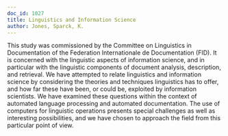 ```yaml
---
doc_id: 1027
title: Linguistics and Information Science
author: Jones, Sparck, K.
---
```


This study was commissioned by the Committee on Linguistics in
Documentation of the Federation Internationale de Documentation (FID).
It is concerned with the linguistic aspects of information science, and
in particular with the linguistic components of document analysis,
description, and retrieval.  We have attempted to relate linguistics
and information science by considering the theories and techniques
linguistics has to offer, and how far these have been, or could be, 
exploited by information scientists.  We have examined these questions
within the context of automated language processing and automated 
documentation.  The use of computers for linguistic operations presents
special challenges as well as interesting possibilities, and we have
chosen to approach the field from this particular point of view.